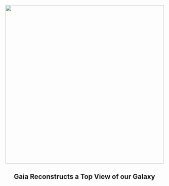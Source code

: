 
<p align="center"><img src="https://apod.nasa.gov/apod/image/2505/MilkyWayTop_Gaia_960.jpg" width="500" height="500"></p>
<h2 align="center"> Gaia Reconstructs a Top View of our Galaxy </h2>
